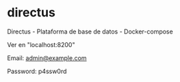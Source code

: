 # directus

Directus - Plataforma de base de datos - Docker-compose

Ver en "localhost:8200"

Email: admin@example.com

Password: p4ssw0rd 
